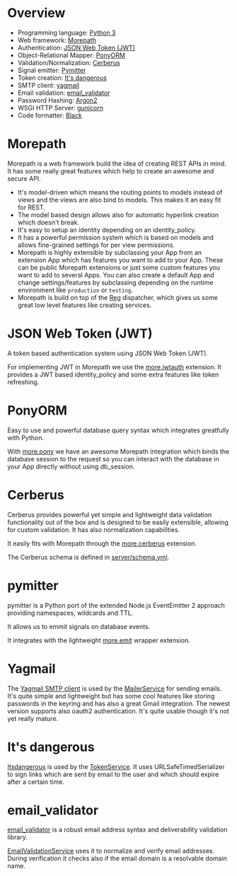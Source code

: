 # Overview

- Programming language: [Python 3](https://www.python.org)
- Web framework: [Morepath](http://morepath.readthedocs.io)
- Authentication: [JSON Web Token (JWT)](http://tools.ietf.org/html/draft-ietf-oauth-json-web-token)
- Object-Relational Mapper: [PonyORM](https://ponyorm.com)
- Validation/Normalization: [Cerberus](http://python-cerberus.org)
- Signal emitter: [Pymitter](https://github.com/riga/pymitter)
- Token creation: [It's dangerous](https://pythonhosted.org/itsdangerous)
- SMTP client: [yagmail](https://github.com/kootenpv/yagmail)
- Email validation: [email_validator](https://github.com/JoshData/python-email-validator)
- Password Hashing: [Argon2](https://argon2-cffi.readthedocs.io)
- WSGI HTTP Server: [gunicorn](http://gunicorn.org)
- Code formatter: [Black](https://black.readthedocs.io)

# Morepath

Morepath is a web framework build the idea of creating REST APIs in mind.
It has some really great features which help to create an awesome and secure
API.

- It's model-driven which means the routing points to models instead of views
  and the views are also bind to models. This makes it an easy fit for REST.
- The model based design allows also for automatic hyperlink creation which
  doesn't break.
- It's easy to setup an identity depending on an identity_policy.
- It has a powerful permission system which is based on models and allows
  fine-grained settings for per view permissions.
- Morepath is highly extensible by subclassing your App from an extension App
  which has features you want to add to your App. These can be public Morepath
  extensions or just some custom features you want to add to several Apps.
  You can also create a default App and change settings/features by subclassing
  depending on the runtime environment like `production` or `testing`.
- Morepath is build on top of the [Reg](http://reg.readthedocs.io) dispatcher,
  which gives us some great low level features like creating services.

# JSON Web Token (JWT)

A token based authentication system using JSON Web Token (JWT).

For implementing JWT in Morepath we use the
[more.jwtauth](https://github.com/morepath/more.jwtauth) extension.
It provides a JWT based identity_policy and some extra features like
token refreshing.

# PonyORM

Easy to use and powerful database query syntax which integrates greatfully with
Python.

With [more.pony](https://github.com/morepath/more.pony) we have an awesome
Morepath integration which binds the database session to the request so you can
interact with the database in your App directly without using db_session.

# Cerberus

Cerberus provides powerful yet simple and lightweight data validation
functionality out of the box and is designed to be easily extensible,
allowing for custom validation. It has also normalization capabilities.

It easily fits with Morepath through the
[more.cerberus](https://github.com/morepath/more.cerberus) extension.

The Cerberus schema is defined in
[server/schema.yml](https://github.com/yacoma/auth-boilerplate/blob/master/server/schema.yml).

# pymitter

pymitter is a Python port of the extended Node.js EventEmitter 2 approach
providing namespaces, wildcards and TTL.

It allows us to emmit signals on database events.

It integrates with the lightweight
[more.emit](https://github.com/morepath/more.emit) wrapper extension.

# Yagmail

The [Yagmail SMTP client](https://github.com/kootenpv/yagmail) is used by the
[MailerService](services.md#MailerService) for sending emails.
It's quite simple and lightweight but has some cool features like storing
passwords in the keyring and has also a great Gmail integration. The newest
version supports also oauth2 authentication. It's quite usable though it's not
yet really mature.

# It's dangerous

[Itsdangerous](https://pythonhosted.org/itsdangerous) is used by the
[TokenService](services.md#TokenService).
It uses URLSafeTimedSerializer to sign links which are sent by email to the
user and which should expire after a certain time.

# email_validator

[email_validator](https://github.com/JoshData/python-email-validator) is a
robust email address syntax and deliverability validation library.

[EmailValidationService](services.md#EmailValidationService) uses it to
normalize and verify email addresses. During verification it checks also
if the email domain is a resolvable domain name.
